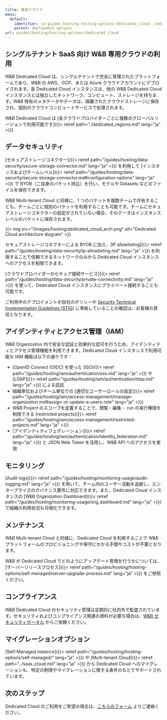 ```yaml
---
title: 専用クラウド
menu:
  default:
    identifier: ja-guides-hosting-hosting-options-dedicated_cloud-_index
    parent: deployment-options
url: guides/hosting/hosting-options/dedicated_cloud
---
```


## シングルテナント SaaS 向け W&B 専用クラウドの利用

W&B Dedicated Cloud は、シングルテナントで完全に管理されたプラットフォームであり、W&B の AWS、GCP、または Azure クラウドアカウントにデプロイされます。各 Dedicated Cloud インスタンスは、他の W&B Dedicated Cloud インスタンスとは独立したネットワーク、コンピュート、ストレージを持ちます。W&B 特有のメタデータやデータは、隔離されたクラウドストレージに保存され、個別のクラウドコンピュートサービスで処理されます。

W&B Dedicated Cloud は [各クラウドプロバイダーごとに複数のグローバルリージョンで利用可能です]({{< relref path="./dedicated_regions.md" lang="ja" >}})

## データセキュリティ

[セキュアストレージコネクター]({{< relref path="/guides/hosting/data-security/secure-storage-connector.md" lang="ja" >}}) を利用して [インスタンスおよびチームレベル]({{< relref path="/guides/hosting/data-security/secure-storage-connector.md#configuration-options" lang="ja" >}}) で BYOB（ご自身のバケット持込）を行い、モデルや Datasets などのファイルを保存できます。

W&B Multi-tenant Cloud と同様に、1 つのバケットを複数チームで共有することも、チームごとに個別のバケットを利用することも可能です。チームにセキュアストレージコネクターの設定がされていない場合、そのデータはインスタンスレベルのバケットに保存されます。

{{< img src="/images/hosting/dedicated_cloud_arch.png" alt="Dedicated Cloud architecture diagram" >}}

セキュアストレージコネクターによる BYOB に加え、[IP allowlisting]({{< relref path="/guides/hosting/data-security/ip-allowlisting.md" lang="ja" >}}) を利用することで信頼できるネットワークのみから Dedicated Cloud インスタンスへのアクセスを制限できます。

[クラウドプロバイダーのセキュア接続サービス]({{< relref path="/guides/hosting/data-security/private-connectivity.md" lang="ja" >}}) を使って、Dedicated Cloud インスタンスにプライベート接続することも可能です。

ご利用中のデプロイメントが自社のポリシーや [Security Technical Implementation Guidelines (STIG)](https://en.wikipedia.org/wiki/Security_Technical_Implementation_Guide) に準拠していることの確認は、お客様の責任となります。

## アイデンティティとアクセス管理（IAM）

W&B Organization 内で安全な認証と効果的な認可を行うため、アイデンティティとアクセス管理機能を利用できます。Dedicated Cloud インスタンスで利用可能な IAM 機能は以下の通りです：

* [OpenID Connect (OIDC) を使った SSO]({{< relref path="/guides/hosting/iam/authentication/sso.md" lang="ja" >}}) や [LDAP]({{< relref path="/guides/hosting/iam/authentication/ldap.md" lang="ja" >}}) による認証
* 組織単位およびチーム単位での [適切なユーザーロールの設定]({{< relref path="/guides/hosting/iam/access-management/manage-organization.md#assign-or-update-a-users-role" lang="ja" >}})
* W&B Project のスコープを定義することで、閲覧・編集・ run の実行権限を制限できる [restricted projects]({{< relref path="/guides/hosting/iam/access-management/restricted-projects.md" lang="ja" >}})
* [アイデンティティフェデレーション]({{< relref path="/guides/hosting/iam/authentication/identity_federation.md" lang="ja" >}}) と JSON Web Token を活用し、W&B API へのアクセスを実現

## モニタリング

[Audit logs]({{< relref path="/guides/hosting/monitoring-usage/audit-logging.md" lang="ja" >}}) を用いて、チーム内のユーザー活動を追跡し、エンタープライズのガバナンス要件に対応できます。また、Dedicated Cloud インスタンスの [W&B Organization Dashboard]({{< relref path="/guides/hosting/monitoring-usage/org_dashboard.md" lang="ja" >}}) で組織の利用状況も可視化できます。

## メンテナンス

W&B Multi-tenant Cloud と同様に、Dedicated Cloud を利用することで W&B プラットフォームのプロビジョニングや保守にかかる手間やコストが不要となります。

W&B が Dedicated Cloud でどのようにアップデート管理を行うかについては、[サーバーリリースプロセス]({{< relref path="/guides/hosting/hosting-options/self-managed/server-upgrade-process.md" lang="ja" >}}) をご参照ください。

## コンプライアンス

W&B Dedicated Cloud のセキュリティ管理は定期的に社内外で監査されています。セキュリティおよびコンプライアンス関連の資料が必要な場合は、[W&B セキュリティポータル](https://security.wandb.ai/) からご依頼ください。

## マイグレーションオプション

[Self-Managed instance]({{< relref path="/guides/hosting/hosting-options/self-managed/" lang="ja" >}}) や [Multi-tenant Cloud]({{< relref path="../saas_cloud.md" lang="ja" >}}) から Dedicated Cloud へのマイグレーションも、特定の制限やマイグレーションに関する条件のもとでサポートされています。

## 次のステップ

Dedicated Cloud のご利用をご希望の場合は、[こちらのフォーム](https://wandb.ai/site/for-enterprise/dedicated-saas-trial) よりご連絡ください。